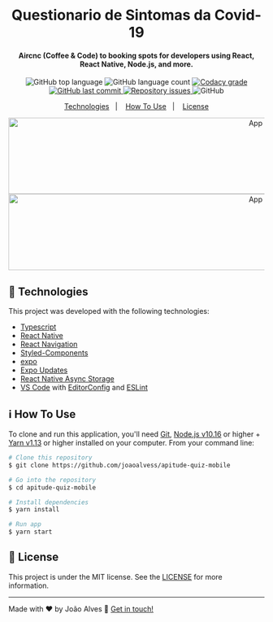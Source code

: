 <h1 align="center">
    <br>
    Questionario de Sintomas da Covid-19
</h1>

<h4 align="center">
    Aircnc (Coffee & Code) to booking spots for developers using React, React Native, Node.js, and more.
</h4>
<p align="center">
  <img alt="GitHub top language" src="https://img.shields.io/github/languages/top/joaoalvess/apitude-quiz-mobile.svg">

  <img alt="GitHub language count" src="https://img.shields.io/github/languages/count/joaoalvess/apitude-quiz-mobile.svg">

  <a href="https://www.codacy.com/app/joaoalvess/AirCnC-Frontend?utm_source=github.com&amp;utm_medium=referral&amp;utm_content=joaoalvess/apitude-quiz-mobile&amp;utm_campaign=Badge_Grade">
    <img alt="Codacy grade" src="https://img.shields.io/codacy/grade/04db4b43120b4d05b9b39c9d2da97300.svg">
  </a>

  <a href="https://github.com/joaoalvess/ambev-megahack3/commits/master">
    <img alt="GitHub last commit" src="https://img.shields.io/github/last-commit/joaoalvess/apitude-quiz-mobile.svg">
  </a>

  <a href="https://github.com/joaoalvess/ambev-megahack3/issues">
    <img alt="Repository issues" src="https://img.shields.io/github/issues/joaoalvess/apitude-quiz-mobile.svg">
  </a>

  <img alt="GitHub" src="https://img.shields.io/github/license/joaoalvess/kitketphotos.svg">
</p>

<p align="center">
  <a href="#rocket-technologies">Technologies</a>&nbsp;&nbsp;&nbsp;|&nbsp;&nbsp;&nbsp;
  <a href="#information_source-how-to-use">How To Use</a>&nbsp;&nbsp;&nbsp;|&nbsp;&nbsp;&nbsp;
  <a href="#memo-license">License</a>
</p>

<p align="center">
  <img alt="App Demo" src="https://media1.tenor.com/images/cf94b5fe09a0122e0b9eea8ac858f501/tenor.gif?itemid=18245005" width="1000" height="150">
  <img alt="App Demo" src="https://media.giphy.com/media/gjCJaIVVPQEFI9KhZU/giphy.gif" width="1000" height="150">
</p>

## :rocket: Technologies

This project was developed with the following technologies:

-  [Typescript](https://www.typescriptlang.org)
-  [React Native](https://pt-br.reactjs.org)
-  [React Navigation](https://reactnavigation.org)
-  [Styled-Components](https://github.com/axios/axios)
-  [expo](https://handlebarsjs.com/)
-  [Expo Updates](https://handlebarsjs.com/)
-  [React Native Async Storage](https://handlebarsjs.com/)
-  [VS Code][vc] with [EditorConfig][vceditconfig] and [ESLint][vceslint]

## :information_source: How To Use

To clone and run this application, you'll need [Git](https://git-scm.com), [Node.js v10.16][nodejs] or higher + [Yarn v1.13][yarn] or higher installed on your computer. From your command line:

```bash
# Clone this repository
$ git clone https://github.com/joaoalvess/apitude-quiz-mobile

# Go into the repository
$ cd apitude-quiz-mobile

# Install dependencies
$ yarn install

# Run app
$ yarn start
```

## :memo: License
This project is under the MIT license. See the [LICENSE](https://github.com/joaoalvess/AirCnC-Frontend/blob/master/LICENSE) for more information.

---

Made with ♥ by João Alves :wave: [Get in touch!](https://www.linkedin.com/in/elcoss/)

[nodejs]: https://nodejs.org/
[yarn]: https://yarnpkg.com/
[vc]: https://code.visualstudio.com/
[vceditconfig]: https://marketplace.visualstudio.com/items?itemName=EditorConfig.EditorConfig
[vceslint]: https://marketplace.visualstudio.com/items?itemName=dbaeumer.vscode-eslint
